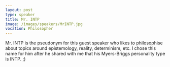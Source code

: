 ```yaml
---
layout: post
type: speaker
title: Mr. INTP
image: /images/speakers/MrINTP.jpg
vocation: Philosopher
---
```

Mr. INTP is the pseudonym for this guest speaker who likes to philosophise about topics around epistemology, reality, determinism, etc. I chose this name for him after he shared with me that his Myers-Briggs personality type is INTP. ;)